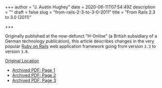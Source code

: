 +++
author = "J. Austin Hughey"
date = 2020-06-11T07:54:49Z
description = ""
draft = false
slug = "from-rails-2-3-to-3-0-2011"
title = "From Rails 2.3 to 3.0 (2011)"

+++


Originally published at the now-defunct "H-Online" (a British subsidiary of a German technology publication), this article describes changes in the very popular [Ruby on Rails](http://rubyonrails.org/) web application framework going from version `2.3` to version `3.0`.

[Original Location](http://www.h-online.com/open/features/From-Rails-2-3-to-3-0-1285884.html)

* [Archived PDF: Page 1](https://github.com/jahio/jahio.github.io/blob/master/assets/pdf/rails-2.3-3.0/1.pdf)
* [Archived PDF: Page 2](https://github.com/jahio/jahio.github.io/blob/master/assets/pdf/rails-2.3-3.0/2.pdf)
* [Archived PDF: Page 3](https://github.com/jahio/jahio.github.io/blob/master/assets/pdf/rails-2.3-3.0/3.pdf)

